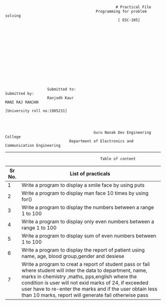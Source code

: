                                                       # Practical File
                                             Programming for problem solving
                                                       [ ESC-105]
 
 
 
 
 
           
           
           
           
           
           
           
           
           
           
                       Submitted to:                                                Submitted by:            
                       Ranjodh Kaur                                                 MANI RAJ RANJAN
                                                                                    [University roll no:1905231]
                                                   
                                              
                                              
                                              
                                            Guru Nanak Dev Engineering College 
                                 Department of Electronics and Communication Engineering
                       
______________________
                                               Table of content
| Sr No.|        List of practicals     |
|-------|-------------------------------|
|   1   |  Write a program to display a smile face by using puts|
|   2   |  Write a program to display man face 10 times by using for()|
|   3   |  Write a program to display the numbers between a range 1 to 100|
|   4   |  Write a program to display only even numbers between a range 1 to 100|
|   5   |  Write a program to display sum of even numbers between 1 to 100|
|   6   |  Write a program to display the report of patient using name, age, blood group,gender and desiese|
|   7   |  Write a program to creat a report of student pass or fail where student will inter the data to department, name, marks in chemistry ,maths, pps,english where the condition is user will not exid marks of 24, if exceeded user have to re-enter the marks and if the user obtain less than 10 marks, report will generate fail otherwise pass|

